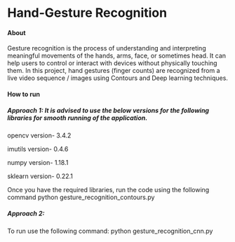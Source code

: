 # Hand-Gesture Recognition

#### About
Gesture recognition is the process of understanding and interpreting meaningful movements of the hands, arms, face, or sometimes head. It can help users to control or interact with devices without physically touching them. In this project, hand gestures (finger counts) are recognized from a live video sequence / images using Contours and Deep learning techniques.

#### How to run
##### Approach 1: It is advised to use the below versions for the following libraries for smooth running of the application.

opencv version- 3.4.2

imutils version- 0.4.6

numpy version- 1.18.1

sklearn version- 0.22.1

Once you have the required libraries, run the code using the following command python gesture_recognition_contours.py

##### Approach 2:
To run use the following command: python gesture_recognition_cnn.py
